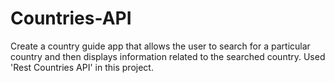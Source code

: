 # Countries-API

Create a country guide app that allows the user to search for a particular country and then displays information related to the searched country. Used 'Rest Countries API' in this project.
